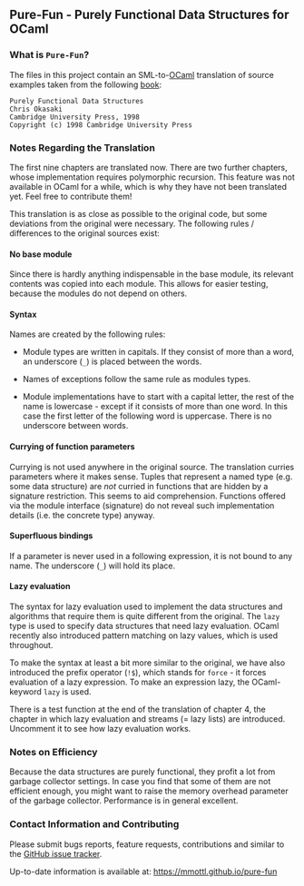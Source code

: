 ## Pure-Fun - Purely Functional Data Structures for OCaml

### What is `Pure-Fun`?

The files in this project contain an SML-to-[OCaml](http://www.ocaml.org)
translation of source examples taken from the following
[book](http://www.amazon.com/Purely-Functional-Structures-Chris-Okasaki/dp/0521663504):

```text
Purely Functional Data Structures
Chris Okasaki
Cambridge University Press, 1998
Copyright (c) 1998 Cambridge University Press
```

### Notes Regarding the Translation

The first nine chapters are translated now.  There are two further chapters,
whose implementation requires polymorphic recursion.  This feature was not
available in OCaml for a while, which is why they have not been translated yet.
Feel free to contribute them!

This translation is as close as possible to the original code, but some
deviations from the original were necessary.  The following rules / differences
to the original sources exist:

#### No base module

Since there is hardly anything indispensable in the base module, its relevant
contents was copied into each module.  This allows for easier testing,
because the modules do not depend on others.

#### Syntax

Names are created by the following rules:

  * Module types are written in capitals.  If they consist of more than a
    word, an underscore (`_`) is placed between the words.

  * Names of exceptions follow the same rule as modules types.

  * Module implementations have to start with a capital letter, the rest of
    the name is lowercase - except if it consists of more than one word.
    In this case the first letter of the following word is uppercase.
    There is no underscore between words.

#### Currying of function parameters

Currying is not used anywhere in the original source.  The translation
curries parameters where it makes sense.  Tuples that represent a named type
(e.g. some data structure) are _not_ curried in functions that are hidden by
a signature restriction.  This seems to aid comprehension.  Functions offered
via the module interface (signature) do not reveal such implementation details
(i.e. the concrete type) anyway.

#### Superfluous bindings

If a parameter is never used in a following expression, it is not bound to
any name.  The underscore (`_`) will hold its place.

#### Lazy evaluation

The syntax for lazy evaluation used to implement the data structures
and algorithms that require them is quite different from the original.
The `lazy` type is used to specify data structures that need lazy evaluation.
OCaml recently also introduced pattern matching on lazy values, which is
used throughout.

To make the syntax at least a bit more similar to the original, we have
also introduced the prefix operator (`!$`), which stands for `force` -
it forces evaluation of a lazy expression.  To make an expression lazy,
the OCaml-keyword `lazy` is used.

There is a test function at the end of the translation of chapter 4, the
chapter in which lazy evaluation and streams (= lazy lists) are introduced.
Uncomment it to see how lazy evaluation works.

### Notes on Efficiency

Because the data structures are purely functional, they profit a lot from
garbage collector settings.  In case you find that some of them are not
efficient enough, you might want to raise the memory overhead parameter of
the garbage collector.  Performance is in general excellent.

### Contact Information and Contributing

Please submit bugs reports, feature requests, contributions and similar to
the [GitHub issue tracker](https://github.com/mmottl/pure-fun/issues).

Up-to-date information is available at: <https://mmottl.github.io/pure-fun>
